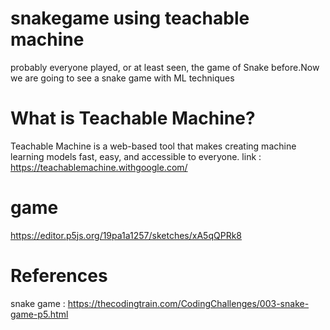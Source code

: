 # snakegame using teachable machine
probably  everyone played, or at least seen, the game of Snake before.Now we are going to see a snake game with ML techniques
# What is Teachable Machine?
Teachable Machine is a web-based tool that makes creating machine learning models fast, easy, and accessible to everyone.
link : https://teachablemachine.withgoogle.com/
# game 
  https://editor.p5js.org/19pa1a1257/sketches/xA5qQPRk8
# References
   snake game : https://thecodingtrain.com/CodingChallenges/003-snake-game-p5.html
